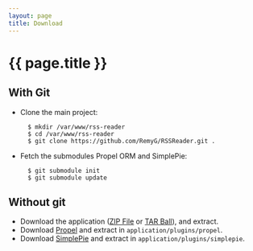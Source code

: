 ```yaml
---
layout: page
title: Download
---
```


# {{ page.title }}

## With Git

* Clone the main project:

		$ mkdir /var/www/rss-reader
		$ cd /var/www/rss-reader
		$ git clone https://github.com/RemyG/RSSReader.git .

* Fetch the submodules Propel ORM and SimplePie:

		$ git submodule init
		$ git submodule update

## Without git

* Download the application ([ZIP File](https://github.com/RemyG/RSSReader/zipball/master) or [TAR Ball](https://github.com/RemyG/RSSReader/tarball/master)), and extract.
* Download [Propel](http://propelorm.org/download.html) and extract in `application/plugins/propel`.
* Download [SimplePie](http://simplepie.org/downloads/) and extract in `application/plugins/simplepie`.